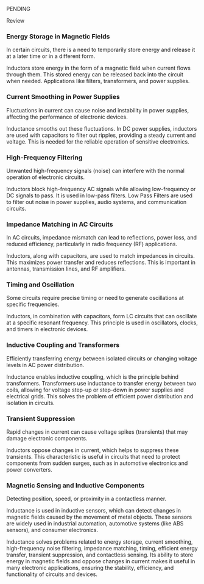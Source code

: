 PENDING

Review

### Energy Storage in Magnetic Fields

In certain circuits, there is a need to temporarily store energy and release it at a later time or in a different form.

Inductors store energy in the form of a magnetic field when current flows through them. This stored energy can be released back into the circuit when needed. Applications like filters, transformers, and power supplies.

### Current Smoothing in Power Supplies

Fluctuations in current can cause noise and instability in power supplies, affecting the performance of electronic devices.

Inductance smooths out these fluctuations. In DC power supplies, inductors are used with capacitors to filter out ripples, providing a steady current and voltage. This is needed for the reliable operation of sensitive electronics.

### High-Frequency Filtering

Unwanted high-frequency signals (noise) can interfere with the normal operation of electronic circuits.

Inductors block high-frequency AC signals while allowing low-frequency or DC signals to pass. It is used in low-pass filters. Low Pass Filters are used to filter out noise in power supplies, audio systems, and communication circuits.

### Impedance Matching in AC Circuits

In AC circuits, impedance mismatch can lead to reflections, power loss, and reduced efficiency, particularly in radio frequency (RF) applications.

Inductors, along with capacitors, are used to match impedances in circuits. This maximizes power transfer and reduces reflections. This is important in antennas, transmission lines, and RF amplifiers.

### Timing and Oscillation

Some circuits require precise timing or need to generate oscillations at specific frequencies.

Inductors, in combination with capacitors, form LC circuits that can oscillate at a specific resonant frequency. This principle is used in oscillators, clocks, and timers in electronic devices.

### Inductive Coupling and Transformers

Efficiently transferring energy between isolated circuits or changing voltage levels in AC power distribution.

Inductance enables inductive coupling, which is the principle behind transformers. Transformers use inductance to transfer energy between two coils, allowing for voltage step-up or step-down in power supplies and electrical grids. This solves the problem of efficient power distribution and isolation in circuits.

### Transient Suppression

Rapid changes in current can cause voltage spikes (transients) that may damage electronic components.

Inductors oppose changes in current, which helps to suppress these transients. This characteristic is useful in circuits that need to protect components from sudden surges, such as in automotive electronics and power converters.

### Magnetic Sensing and Inductive Components

Detecting position, speed, or proximity in a contactless manner.

Inductance is used in inductive sensors, which can detect changes in magnetic fields caused by the movement of metal objects. These sensors are widely used in industrial automation, automotive systems (like ABS sensors), and consumer electronics.

Inductance solves problems related to energy storage, current smoothing, high-frequency noise filtering, impedance matching, timing, efficient energy transfer, transient suppression, and contactless sensing. Its ability to store energy in magnetic fields and oppose changes in current makes it useful in many electronic applications, ensuring the stability, efficiency, and functionality of circuits and devices.
